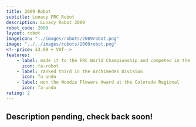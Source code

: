 ```yaml
---
title: 2009 Robot
subtitle: Lunacy FRC Robot
description: Lunacy Robot 2009
robot_code: 2009
layout: robot
imageicon: "../images/robots/2009robot.png"
image: "../../images/robots/2009robot.png"
<!--price: £3.99 + VAT-->
features:
    - label: made it to the FRC World Championship and competed in the Archimedes Division
      icon: fa-robot
    - label: ranked third in the Archimedes Division
      icon: fa-undo
    - label: won the Woodie Flowers Award at the Colorado Regional
      icon: fa-undo
rating: 2
---
```


<h2>Description pending, check back soon!</h2>
